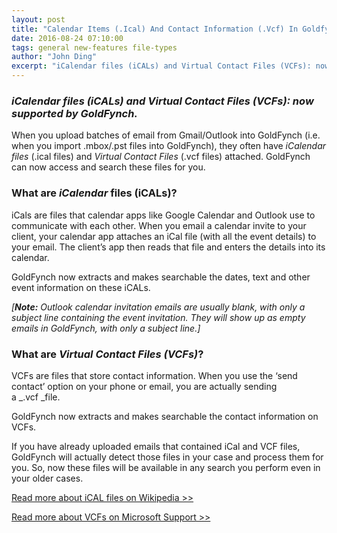 ```yaml
---
layout: post
title: "Calendar Items (.Ical) And Contact Information (.Vcf) In Goldfynch"
date: 2016-08-24 07:10:00
tags: general new-features file-types
author: "John Ding"
excerpt: "iCalendar files (iCALs) and Virtual Contact Files (VCFs): now supported by GoldFynch."
---
```


### _iCalendar files (iCALs) and Virtual Contact Files (VCFs): now supported by GoldFynch._

When you upload batches of email from Gmail/Outlook into GoldFynch (i.e. when you import .mbox/.pst files into GoldFynch), they often have _iCalendar files_ (.ical files) and _Virtual Contact Files_ (.vcf files) attached. GoldFynch can now access and search these files for you.

### What are _iCalendar_ files (iCALs)?

iCals are files that calendar apps like Google Calendar and Outlook use to communicate with each other. When you email a calendar invite to your client, your calendar app attaches an iCal file (with all the event details) to your email. The client’s app then reads that file and enters the details into its calendar.

GoldFynch now extracts and makes searchable the dates, text and other event information on these iCALs.

_[**Note:** Outlook calendar invitation emails are usually blank, with only a subject line containing the event invitation. They will show up as empty emails in GoldFynch, with only a subject line.]_

### What are _Virtual Contact Files (VCFs)_? 

VCFs are files that store contact information. When you use the ‘send contact’ option on your phone or email, you are actually sending a _.vcf _file.

GoldFynch now extracts and makes searchable the contact information on VCFs.

If you have already uploaded emails that contained iCal and VCF files, GoldFynch will actually detect those files in your case and process them for you. So, now these files will be available in any search you perform even in your older cases.


[Read more about iCAL files on Wikipedia &gt;&gt;](https://en.wikipedia.org/wiki/ICalendar)

[Read more about VCFs on Microsoft Support &gt;&gt;](https://support.office.com/en-us/article/Send-and-save-contacts-as-vCards-vcf-files-94a17a6f-105f-46c7-9308-33658c1c2690)

